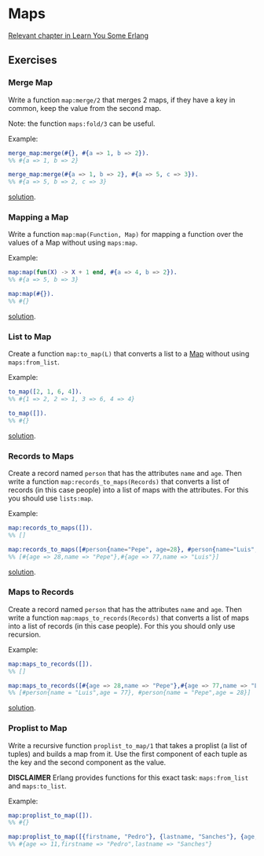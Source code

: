 # Maps

[Relevant chapter in Learn You Some Erlang](http://learnyousomeerlang.com/maps)

## Exercises
### Merge Map

Write a function `map:merge/2` that merges 2 maps, if they have a key in common, keep the value from the second map.

Note: the function `maps:fold/3` can be useful.

Example:
``` erlang
merge_map:merge(#{}, #{a => 1, b => 2}).
%% #{a => 1, b => 2}

merge_map:merge(#{a => 1, b => 2}, #{a => 5, c => 3}).
%% #{a => 5, b => 2, c => 3}
```
[solution](src/solution/merge_map.erl).

### Mapping a Map

Write a function `map:map(Function, Map)` for mapping a function over the values of a Map without using `maps:map`.

Example:
``` erlang
map:map(fun(X) -> X + 1 end, #{a => 4, b => 2}).
%% #{a => 5, b => 3}

map:map(#{}).
%% #{}
```
[solution](src/solution/mapping_a_map.erl).

### List to Map

Create a function `map:to_map(L)` that converts a list to a [Map](http://learnyousomeerlang.com/maps) without using `maps:from_list`.

Example:
``` erlang
to_map([2, 1, 6, 4]).
%% #{1 => 2, 2 => 1, 3 => 6, 4 => 4}

to_map([]).
%% #{}
```
[solution](src/solution/list_to_map.erl).

### Records to Maps

Create a record named `person` that has the attributes `name` and `age`. Then write a function `map:records_to_maps(Records)` that converts a list of records (in this case people) into a list of maps with the attributes. For this you should use `lists:map`.

Example:
```erlang
map:records_to_maps([]).
%% []

map:records_to_maps([#person{name="Pepe", age=28}, #person{name="Luis", age=77}]).
%% [#{age => 28,name => "Pepe"},#{age => 77,name => "Luis"}]
```

[solution](src/solution/records_to_maps.erl).

### Maps to Records

Create a record named `person` that has the attributes `name` and `age`. Then write a function `map:maps_to_records(Records)` that converts a list of maps into a list of records (in this case people). For this you should only use recursion.

Example:
```erlang
map:maps_to_records([]).
%% []

map:maps_to_records([#{age => 28,name => "Pepe"},#{age => 77,name => "Luis"}]).
%% [#person{name = "Luis",age = 77}, #person{name = "Pepe",age = 28}]
```

[solution](src/solution/maps_to_records.erl).

### Proplist to Map

Write a recursive function `proplist_to_map/1` that takes a proplist (a list of tuples) and builds a map from it. Use the first component of each tuple as the key and the second component as the value.

**DISCLAIMER** Erlang provides functions for this exact task: `maps:from_list` and `maps:to_list`.

Example:
```erlang
map:proplist_to_map([]).
%% #{}

map:proplist_to_map([{firstname, "Pedro"}, {lastname, "Sanches"}, {age, 11}]).
%% #{age => 11,firstname => "Pedro",lastname => "Sanches"}
```
